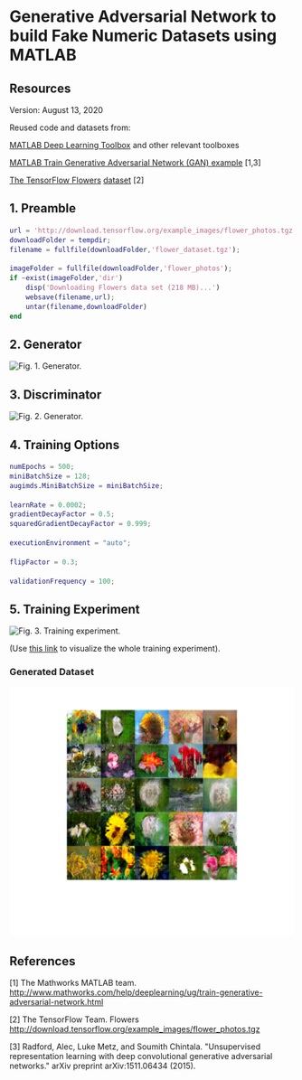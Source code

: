 # Generative Adversarial Network to build Fake Numeric Datasets using MATLAB

## Resources


Version: August 13, 2020

Reused code and datasets from:

<a href="https://www.mathworks.com/help/deeplearning/">MATLAB Deep Learning Toolbox</a> and other relevant toolboxes

<a href="https://www.mathworks.com/help/deeplearning/ug/train-generative-adversarial-network.html">MATLAB Train Generative Adversarial Network (GAN) example</a> [1,3]

<a href="https://www.tensorflow.org/datasets/catalog/tf_flowers">The TensorFlow Flowers</a> <a href="http://download.tensorflow.org/example_images/flower_photos.tgz">dataset</a> [2]

## 1. Preamble

```matlab
url = 'http://download.tensorflow.org/example_images/flower_photos.tgz';
downloadFolder = tempdir;
filename = fullfile(downloadFolder,'flower_dataset.tgz');

imageFolder = fullfile(downloadFolder,'flower_photos');
if ~exist(imageFolder,'dir')
    disp('Downloading Flowers data set (218 MB)...')
    websave(filename,url);
    untar(filename,downloadFolder)
end
```

## 2. Generator

![Fig. 1. Generator.](https://www.mathworks.com/help/examples/nnet/win64/TrainGenerativeAdversarialNetworkGANExample_02.png?raw=true)

## 3. Discriminator

![Fig. 2. Generator.](https://www.mathworks.com/help/examples/nnet/win64/TrainGenerativeAdversarialNetworkGANExample_03.png?raw=true)

## 4. Training Options

```matlab
numEpochs = 500;
miniBatchSize = 128;
augimds.MiniBatchSize = miniBatchSize;

learnRate = 0.0002;
gradientDecayFactor = 0.5;
squaredGradientDecayFactor = 0.999;

executionEnvironment = "auto";

flipFactor = 0.3;

validationFrequency = 100;
```

## 5. Training Experiment

![Fig. 3. Training experiment.](https://github.com/jgalfaro/mirrored-GANflowers/blob/master/figures/training.gif?raw=true)

(Use <a href="https://youtu.be/3Ytm2MOBvtw">this link</a> to visualize the whole training experiment).

### Generated Dataset

![Fig. 4. Generated Dataset.](https://github.com/jgalfaro/mirrored-GANflowers/blob/master/figures/generatedDataset.png?raw=true)

## References

[1] The Mathworks MATLAB team. http://www.mathworks.com/help/deeplearning/ug/train-generative-adversarial-network.html

[2] The TensorFlow Team. Flowers http://download.tensorflow.org/example_images/flower_photos.tgz

[3] Radford, Alec, Luke Metz, and Soumith Chintala. "Unsupervised representation learning with deep convolutional generative adversarial networks." arXiv preprint arXiv:1511.06434 (2015).
